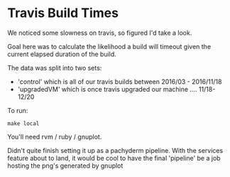# Travis Build Times

We noticed some slowness on travis, so figured I'd take a look.

Goal here was to calculate the likelihood a build will timeout given the current elapsed duration of the build.

The data was split into two sets:

- 'control' which is all of our travis builds between 2016/03 - 2016/11/18
- 'upgradedVM' which is once travis upgraded our machine .... 11/18-12/20

To run:

```
make local
```

You'll need rvm / ruby / gnuplot.

Didn't quite finish setting it up as a pachyderm pipeline. With the services feature about to land, it would be cool to have the final 'pipeline' be a job hosting the png's generated by gnuplot
